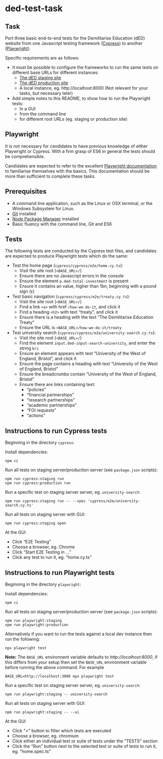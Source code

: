 # ded-test-task

## Task

Port three basic end-to-end tests for the Demilitarise Education (dED) website from one Javascript testing framework ([Cypress](https://www.cypress.io/)) to another ([Playwright](https://playwright.dev/)).

Specific requirements are as follows:

-   It must be possible to configure the frameworks to run the same tests on different base URLs for different instances:
    -   [The dED staging site](https://staging.ded1.co/)
    -   [The dED production site](https://ded1.co/)
    -   A local instance, eg. http://localhost:8000 (Not relevant for your tasks, but necessary later)
-   Add simple notes to this README, to show how to run the Playwright tests:
    -   In a GUI
    -   from the command line
    -   for different root URLs (eg. staging or production site)


## Playwright

It is not necessary for candidates to have previous knowledge of either Playwright or Cypress. With a firm grasp of ES6 in general the tests should be comprehensible.

Candidates are expected to refer to the excellent [Playwright documentation](https://playwright.dev/docs/intro) to familiarise themselves with the basics. This documentation should be more than sufficient to complete these tasks.


## Prerequisites

-   A command line application, such as the Linux or OSX terminal, or the Windows Subsystem for Linux.
-   [Git](https://git-scm.com/) installed
-   [Node Package Manager](https://docs.npmjs.com/) installed
-   Basic fluency with the command line, Git and ES6


## Tests

The following tests are conducted by the Cypress test files, and candidates are expected to produce Playwright tests which do the same:

-   Test the home page (`cypress/cypress/e2e/home.cy.ts`):
    -   Visit the site root (`<BASE_URL>/`)
    -   Ensure there are no Javascript errors in the console
    -   Ensure the element `p.ded-total-investment` is present
    -   Ensure it contains an value, higher than 1bn, beginning with a pound sign (`£`)
-   Test basic navigation (`cypress/cypress/e2e/treaty.cy.ts`):
    -   Visit the site root (`<BASE_URL>/`)
    -   Find a link `<a>` with href `/how-we-do-it`, and click it
    -   Find a heading `<h2>` with text “treaty”, and click it
    -   Ensure there is a heading with the text “The Demilitarise Education Treaty”
    -   Ensure the URL is `<BASE_URL>/how-we-do-it/treaty`
-   Test university search (`cypress/cypress/e2e/university-search.cy.ts`):
    -   Visit the site root (`<BASE_URL>/`)
    -   Find the element `input.ded-input-search-university`, and enter the string `bri`
    -   Ensure an element appears with text “University of the West of England, Bristol”, and click it
    -   Ensure the page contains a heading with text “University of the West of England, Bristol”
    -   Ensure the breadcrumbs contain “University of the West of England, Bristol”
    -   Ensure there are links containing text:
        -   “policies”
        -   “financial partnerships”
        -   “research partnerships”
        -   “academic partnerships”
        -   “FOI requests”
        -   “actions”


## Instructions to run Cypress tests

Beginning in the directory `cypress`:

Install dependencies:

```
npm ci
```

Run all tests on staging server/production server (see `package.json` scripts):

```
npm run cypress:staging run
npm run cypress:production run
```

Run a specific test on staging server server, eg. `university-search`:

```
npm run cypress:staging run -- --spec 'cypress/e2e/university-search.cy.ts'
```

Run all tests on staging server with GUI:

```
npm run cypress:staging open
```

At the GUI

-   Click “E2E Testing”
-   Choose a browser, eg. Chrome
-   Click “Start E2E Testing in ...”
-   Click any test to run it, eg. “home.cy.ts”


## Instructions to run Playwright tests

Beginning in the directory `playwright`:

Install dependencies:

```
npm ci
```

Run all tests on staging server/production server (see `package.json` scripts):

```
npm run playwright:staging
npm run playwright:production
```

Alternatively if you want to run the tests against a local dev instance then run the following:

```
npx playwright test
```

**Note:** The `BASE_URL` environnent variable defaults to *http://localhost:8000*, if this differs from your setup then set the `BASE_URL` environment variable before running the above command. For example

```
BASE_URL=http://localhost:3000 npx playwright test
```

Run a specific test on staging server server, eg. `university-search`:

```
npm run playwright:staging -- university-search
```

Run all tests on staging server with GUI:

```
npm run playwright:staging -- --ui
```

At the GUI

-   Click ">" button to filter which tests are executed
-   Choose a browser, eg. chromium
-   Click either an individual test or suite of tests under the "TESTS" section
-   Click the "Run" button next to the selected test or suite of tests to run it, eg. “home.spec.ts”
